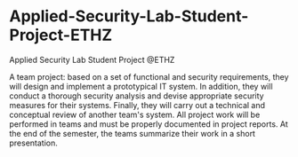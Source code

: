 # Applied-Security-Lab-Student-Project-ETHZ
Applied Security Lab Student Project @ETHZ

A team project: based on a set of functional and security requirements, they will design and implement a prototypical IT system. In addition, they will conduct a thorough security analysis and devise appropriate security measures for their systems. Finally, they will carry out a technical and conceptual review of another team's system. All project work will be performed in teams and must be properly documented in project reports. At the end of the semester, the teams summarize their work in a short presentation.
